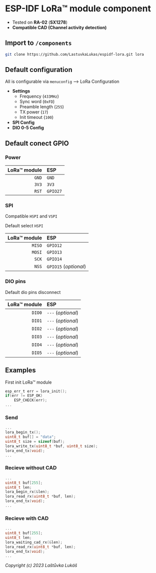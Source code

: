 # ESP-IDF LoRa™ module component

* Tested on **RA-02** (**SX1278**)
* **Compatible CAD (Channel activity detection)**

## Import to `/components`

```bash
git clone https://github.com/LastuvkaLukas/espidf-lora.git lora
```
## Default configuration

All is configurable via `menuconfig` --> LoRa Configuration
* **Settings**
    * Frequency (`433MHz`)
    * Sync word (`0xFD`)
    * Preamble length (`255`)
    * TX power (`17`)
    * Init timeout (`100`)
* **SPI Config**
* **DIO 0-5 Config**

## Default conect GPIO

### Power
LoRa™ module | ESP
---: | :--- 
`GND` | `GND`
`3V3` | `3V3`
`RST` | `GPIO27`

### SPI
Compatible `HSPI` and `VSPI`

Default select `HSPI`

LoRa™ module | ESP
---: | :--- 
`MISO` | `GPIO12`
`MOSI` | `GPIO13`
`SCK` | `GPIO14`
`NSS` | `GPIO15` (_optional_)

### DIO pins

Default dio pins disconnect

LoRa™ module | ESP
---: | :--- 
`DIO0` | `---` (_optional_)
`DIO1` | `---` (_optional_)
`DIO2` | `---` (_optional_)
`DIO3` | `---` (_optional_)
`DIO4` | `---` (_optional_)
`DIO5` | `---` (_optional_)

## Examples
First init LoRa™ module
```c
esp_err_t err = lora_init();
if(err != ESP_OK)
    ESP_CHECK(err);
...
```
### Send
```c
...
lora_begin_tx();
uint8_t buf[] = "data";
uint8_t size = sizeof(buf);
lora_write_tx(uint8_t *buf, uint8_t size);
lora_end_tx(void);
...
```
### Recieve without CAD
```c
...
uint8_t buf[255];
uint8_t len;
lora_begin_rx(&len);
lora_read_rx(uint8_t *buf, len);
lora_end_tx(void);
...
```

### Recieve with CAD
```c
...
uint8_t buf[255];
uint8_t len;
lora_waiting_cad_rx(&len);
lora_read_rx(uint8_t *buf, len);
lora_end_tx(void);
...
```

*Copyright (c) 2023 Laštůvka Lukáš*
